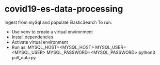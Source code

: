# covid19-es-data-processing
Ingest from mySql and populate ElasticSearch
To run:

- Use venv to create a virtual environment
- Install dependencies
- Activate virtual environment
- Run as: MYSQL_HOST=<MYSQL_HOST> MYSQL_USER=<MYSQL_USER> MYSQL_PASSWORD=<MYSQL_PASSWORD> python3 pull_data.py
